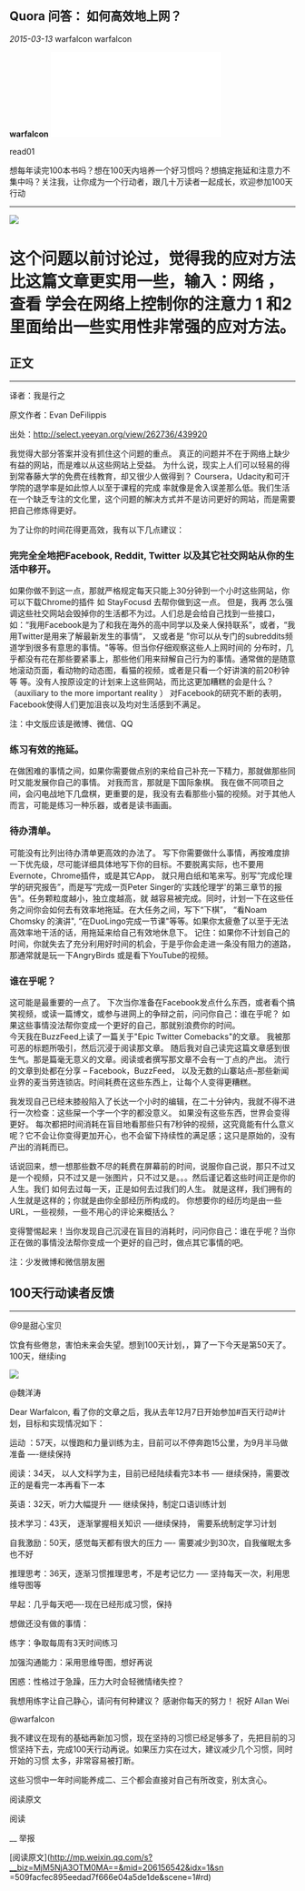 ##  Quora 问答：  如何高效地上网？

_2015-03-13_ warfalcon warfalcon

**warfalcon** ![](_resources/Quora问答：如何高效地上网？image0.sgml)

read01

想每年读完100本书吗？想在100天内培养一个好习惯吗？想搞定拖延和注意力不集中吗？关注我，让你成为一个行动者，跟几十万读者一起成长，欢迎参加100天行动

__ __

![](_resources/Quora问答：如何高效地上网？image1.jpg)

# 这个问题以前讨论过，觉得我的应对方法比这篇文章更实用一些，输入：网络 ，查看 学会在网络上控制你的注意力 1 和2 里面给出一些实用性非常强的应对方法。  

## 正文

* * *

译者：我是行之

原文作者：Evan DeFilippis

出处：http://select.yeeyan.org/view/262736/439920

我觉得大部分答案并没有抓住这个问题的重点。 真正的问题并不在于网络上缺少有益的网站，而是难以从这些网站上受益。
为什么说，现实上人们可以轻易的得到常春藤大学的免费在线教育，却又很少人做得到？ Coursera，Udacity和可汗学院的退学率是如此惊人以至于课程的完成
率就像是舍入误差那么低。我们生活在一个缺乏专注的文化里，这个问题的解决方式并不是访问更好的网站，而是需要把自己修炼得更好。

为了让你的时间花得更高效，我有以下几点建议：

### 完完全全地把Facebook, Reddit, Twitter 以及其它社交网站从你的生活中移开。

如果你做不到这一点，那就严格规定每天只能上30分钟到一个小时这些网站，你可以下载Chrome的插件 如 StayFocusd 去帮你做到这一点。 但是，我再
怎么强调这些社交网站会毁掉你的生活都不为过。人们总是会给自己找到一些接口，如：“我用Facebook是为了和我在海外的高中同学以及亲人保持联系”，或者，“我
用Twitter是用来了解最新发生的事情“， 又或者是 ”你可以从专门的subreddits频道学到很多有意思的事情。"等等。但当你仔细观察这些人上网时间的
分布时，几乎都没有花在那些要紧事上，那些他们用来辩解自己行为的事情。通常做的是随意地滚动页面，看动物的动态图，看猫的视频，或者是只看一个好讲演的前20秒钟等
等。没有人按原设定的计划来上这些网站，而比这更加糟糕的会是什么？（auxiliary to the more important reality ）
对Facebook的研究不断的表明，Facebook使得人们更加沮丧以及均对生活感到不满足。

注：中文版应该是微博、微信、QQ

### 练习有效的拖延。

在做困难的事情之间，如果你需要做点别的来给自己补充一下精力，那就做那些同时又能发展你自己的事情。 对我而言，那就是下国际象棋。
我在做不同项目之间，会闪电战地下几盘棋，更重要的是，我没有去看那些小猫的视频。对于其他人而言，可能是练习一种乐器，或者是读书画画。

### 待办清单。

可能没有比列出待办清单更高效的办法了。
写下你需要做什么事情，再按难度排一下优先级，尽可能详细具体地写下你的目标。不要脱离实际，也不要用Evernote，Chrome插件，或是其它App，
就只用白纸和笔来写。别写”完成伦理学的研究报告”，而是写“完成一页Peter Singer的'实践伦理学'的第三章节的报告"。任务颗粒度越小，独立度越高，就
越容易被完成。同时，计划一下在这些任务之间你会如何去有效率地拖延。在大任务之间，写下“下棋”， “看Noam Chomsky 的演讲",
“在DuoLingo完成一节课"等等。如果你太疲惫了以至于无法高效率地干活的话，用拖延来给自己有效地休息下。
记住：如果你不计划自己的时间，你就失去了充分利用好时间的机会，于是乎你会走进一条没有阻力的道路，那通常就是玩一下AngryBirds
或是看下YouTube的视频。

### 谁在乎呢？

这可能是最重要的一点了。 下次当你准备在Facebook发点什么东西，或者看个搞笑视频，或读一篇博文，或参与进网上的争辩之前，问问你自己：谁在乎呢？
如果这些事情没法帮你变成一个更好的自己，那就别浪费你的时间。  
今天我在BuzzFeed上读了一篇关于"Epic Twitter Comebacks"的文章。 我被那可恶的标题所吸引，然后沉浸于阅读那文章。
随后我对自己读完这篇文章感到很生气。那是篇毫无意义的文章。阅读或者撰写那文章不会有一丁点的产出。 流行的文章到处都在分享 –
Facebook，BuzzFeed， 以及无数的山寨站点–那些新闻业界的麦当劳连锁店。时间耗费在这些东西上，让每个人变得更糟糕。

我发现自己已经末膝般陷入了长达一个小时的编辑，在二十分钟内，我就不得不进行一次检查：这些屎一个字一个字的都没意义。 如果没有这些东西，世界会变得更好。
每次都把时间消耗在盲目地看那些只有7秒钟的视频，这究竟能有什么意义呢？它不会让你变得更加开心，也不会留下持续性的满足感；这只是原始的，没有产出的消耗而已。

话说回来，想一想那些数不尽的耗费在屏幕前的时间，说服你自己说，那只不过又是一个视频，只不过又是一张图片，只不过又是。。。然后谨记着这些时间正是你的人生。我们
如何去过每一天，正是如何去过我们的人生。 就是这样，我们拥有的人生就是这样的；你就是由你全部经历所构成的。
你想要你的经历均是由一些URL，一些视频，一些不用心的评论来概括么？

变得警惕起来！当你发现自己沉浸在盲目的消耗时，问问你自己：谁在乎呢？当你正在做的事情没法帮你变成一个更好的自己时，做点其它事情的吧。

注：少发微博和微信朋友圈

## 100天行动读者反馈

* * *

@9是甜心宝贝

饮食有些倦怠，害怕未来会失望。想到100天计划，，算了一下今天是第50天了。100天，继续ing

![](_resources/Quora问答：如何高效地上网？image2.jpg)  

@魏洋涛

Dear Warfalcon, 看了你的文章之后，我从去年12月7日开始参加#百天行动#计划，目标和实现情况如下：

运动 ：57天，以慢跑和力量训练为主，目前可以不停奔跑15公里，为9月半马做准备 —-继续保持

阅读：34天， 以人文科学为主，目前已经陆续看完3本书 —– 继续保持，需要改正的是看完一本再看下一本

英语：32天，听力大幅提升 —– 继续保持，制定口语训练计划

技术学习：43天， 逐渐掌握相关知识 —–继续保持， 需要系统制定学习计划

自我激励：50天，感觉每天都有很大的压力 —- 需要减少到30次，自我催眠太多也不好

推理思考：36天，逐渐习惯推理思考，不是考记忆力 —– 坚持每天一次，利用思维导图等

早起：几乎每天吧—-现在已经形成习惯，保持

想做还没有做的事情：

练字：争取每周有3天时间练习

加强沟通能力：采用思维导图，想好再说

困惑：性格过于急躁，压力大时会轻微情绪失控？

我想用练字让自己静心，请问有何种建议？ 感谢你每天的努力！ 祝好 Allan Wei

@warfalcon

我不建议在现有的基础再新加习惯，现在坚持的习惯已经足够多了，先把目前的习惯坚持下去，完成100天行动再说。如果压力实在过大，建议减少几个习惯，同时开始的习惯
太多，非常容易被打断。

这些习惯中一年时间能养成二、三个都会直接对自己有所改变，别太贪心。

  

阅读原文

阅读

__ 举报

[阅读原文](http://mp.weixin.qq.com/s?__biz=MjM5NjA3OTM0MA==&mid=206156542&idx=1&sn
=509facfec895eedad7f666e04a5de1de&scene=1#rd)

